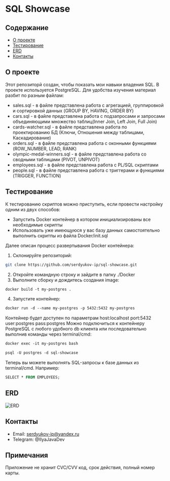 # SQL Showcase

## Содержание
- [О проекте](#о-проекте)
- [Тестирование](#тестирование)
- [ERD](#erd)
- [Контакты](#контакты)

## О проекте

Этот репозиторй создан, чтобы показать мои навыки владения SQL. В проекте используетcя PostgreSQL.
Для удобства изучения материал разбит по разным файлам:
- sales.sql - в файле представлена работа с агрегацией, группировкой и сортировкой данных (GROUP BY, HAVING, ORDER BY)
- cars.sql - в файле представлена работа с подзапросами и запросами объединяющими множество таблиц(Inner Join, Left Join, Full Join)
- cards-watcher.sql - в файле представлена работа по проектированию БД (Ключи, Отношения между таблицами, Каскадирование)
- orders.sql - в файле представлена работа с оконными функциями (ROW_NUMBER, LEAD, RANK)
- olympic-medal-winners.sql - в файле представлена работа со сводными таблицами (PIVOT, UNPIVOT)
- employees.sql - в файле представлена работа с PL/SQL скриптами
- people.sql - в файле представлена работа с триггерами и функциями (TRIGGER, FUNCTION)

## Тестирование

К тестированию скриптов можно приступить, если провести настройку одним из двух способов:
- Запустить Docker контейнер в котором инициализированы все необходимые скрипты
- Использовать уже имеющуюся у вас базу данных самостоятельно выполнить скритпы из файла Docker/init.sql

Далее описан процесс развертывания Docker контейнера:
1. Склонируйте репозиторий:
```bash
git clone https://github.com/serdyukov-ip/sql-showcase.git
```
2. Откройте командную строку и зайдите в папку ./Docker
3. Выполните сборку и дождитесь создания image:
```dockerfile
docker build -t my-postgres .
```
4. Запустите контейнер:
```dockerfile
docker run -d --name my-postgres -p 5432:5432 my-postgres
```
Контейнер будет доступен по параметрам host:localhost port:5432 user:postgres pass:postgres
Можно подключиться к контейнеру PostgreSQL c любого удобного db клиента или последовательно выполнив команды через terminal/cmd:
```dockerfile
docker exec -it my-postgres bash
```
```dockerfile
psql -U postgres -d sql-showcase
```
Теперь вы можете выполнять SQL-запросы к базе данных из terminal/cmd. Например:
```dockerfile
SELECT * FROM EMPLOYEES;
```

## ERD
![ERD](https://github.com/serdyukov-ip/cards-watcher/assets/53144887/4225af64-ff3b-4f51-9683-e30ee90aaa2b)

## Контакты

- Email: serdyukov-ip@yandex.ru
- Telegram: @IlyaJavaDev

## Примечания

Приложение не хранит CVC/CVV код, срок действия, полный номер карты.
